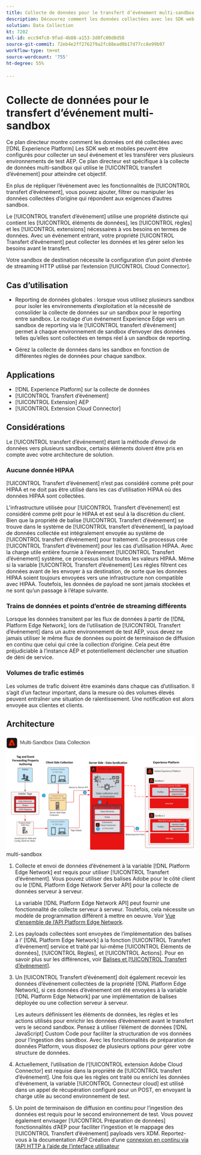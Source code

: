 ```yaml
---
title: Collecte de données pour le transfert d’événement multi-sandbox
description: Découvrez comment les données collectées avec les SDK web et mobiles Experience Platform peuvent être configurées pour collecter un seul événement et transférées vers plusieurs sandbox Experience Platform.
solution: Data Collection
kt: 7202
exl-id: ecc94fc8-9fad-4b88-a153-3d0fc00d8d58
source-git-commit: 72eb4e2ff276279a2fc88ead0b17d77cc8e99b97
workflow-type: tm+mt
source-wordcount: '755'
ht-degree: 55%

---
```


# Collecte de données pour le transfert d’événement multi-sandbox

Ce plan directeur montre comment les données ont été collectées avec [!DNL Experience Platform] Les SDK web et mobiles peuvent être configurés pour collecter un seul événement et les transférer vers plusieurs environnements de test AEP. Ce plan directeur est spécifique à la collecte de données multi-sandbox qui utilise le [!UICONTROL transfert d’événement] pour atteindre cet objectif.

En plus de répliquer l’événement avec les fonctionnalités de [!UICONTROL transfert d’événement], vous pouvez ajouter, filtrer ou manipuler les données collectées d’origine qui répondent aux exigences d’autres sandbox.

Le [!UICONTROL transfert d’événement] utilise une propriété distincte qui contient les [!UICONTROL éléments de données], les [!UICONTROL règles] et les [!UICONTROL extensions] nécessaires à vos besoins en termes de données. Avec un événement entrant, votre propriété [!UICONTROL Transfert d’événement] peut collecter les données et les gérer selon les besoins avant le transfert.

Votre sandbox de destination nécessite la configuration d’un point d’entrée de streaming HTTP utilisé par l’extension [!UICONTROL Cloud Connector].

## Cas d’utilisation

* Reporting de données globales : lorsque vous utilisez plusieurs sandbox pour isoler les environnements d’exploitation et la nécessité de consolider la collecte de données sur un sandbox pour le reporting entre sandbox. Le routage d’un événement Experience Edge vers un sandbox de reporting via le [!UICONTROL transfert d’événement] permet à chaque environnement de sandbox d’envoyer des données telles qu’elles sont collectées en temps réel à un sandbox de reporting.

* Gérez la collecte de données dans les sandbox en fonction de différentes règles de données pour chaque sandbox.

## Applications

* [!DNL Experience Platform] sur la collecte de données
* [!UICONTROL Transfert d’événement]
* [!UICONTROL Extension] AEP
* [!UICONTROL Extension Cloud Connector]

## Considérations

Le [!UICONTROL transfert d’événement] étant la méthode d’envoi de données vers plusieurs sandbox, certains éléments doivent être pris en compte avec votre architecture de solution.

### Aucune donnée HIPAA

[!UICONTROL Transfert d’événement] n’est pas considéré comme prêt pour HIPAA et ne doit pas être utilisé dans les cas d’utilisation HIPAA où des données HIPAA sont collectées.

L’infrastructure utilisée pour [!UICONTROL Transfert d’événement] est considéré comme prêt pour le HIPAA et est seul à la discrétion du client. Bien que la propriété de balise [!UICONTROL Transfert d’événement] se trouve dans le système de [!UICONTROL transfert d’événement], la payload de données collectée est intégralement envoyée au système de [!UICONTROL transfert d’événement] pour traitement. Ce processus crée [!UICONTROL Transfert d’événement] pour les cas d’utilisation HIPAA. Avec la charge utile entière fournie à l’événement [!UICONTROL Transfert d’événement] système, ce processus inclut toutes les valeurs HIPAA. Même si la variable [!UICONTROL Transfert d’événement] Les règles filtrent ces données avant de les envoyer à sa destination, de sorte que les données HIPAA soient toujours envoyées vers une infrastructure non compatible avec HIPAA. Toutefois, les données de payload ne sont jamais stockées et ne sont qu’un passage à l’étape suivante.

### Trains de données et points d’entrée de streaming différents

Lorsque les données transitent par les flux de données à partir de [!DNL Platform Edge Network], lors de l’utilisation de [!UICONTROL Transfert d’événement] dans un autre environnement de test AEP, vous devez ne jamais utiliser le même flux de données ou point de terminaison de diffusion en continu que celui qui crée la collection d’origine. Cela peut être préjudiciable à l’instance AEP et potentiellement déclencher une situation de déni de service.

### Volumes de trafic estimés

Les volumes de trafic doivent être examinés dans chaque cas d’utilisation. Il s’agit d’un facteur important, dans la mesure où des volumes élevés peuvent entraîner une situation de ralentissement. Une notification est alors envoyée aux clientes et clients.

## Architecture

![[!UICONTROL Transfert d’événement]](assets/multi-sandbox-data-collection.png) multi-sandbox 

1. Collecte et envoi de données d’événement à la variable [!DNL Platform Edge Network] est requis pour utiliser [!UICONTROL Transfert d’événement]. Vous pouvez utiliser des balises Adobe pour le côté client ou le [!DNL Platform Edge Network Server API] pour la collecte de données serveur à serveur.

   La variable [!DNL Platform Edge Network API] peut fournir une fonctionnalité de collecte serveur à serveur. Toutefois, cela nécessite un modèle de programmation différent à mettre en oeuvre. Voir [Vue d’ensemble de l’API Platform Edge Network](https://experienceleague.adobe.com/docs/experience-platform/edge-network-server-api/overview.html?lang=fr).

1. Les payloads collectées sont envoyées de l’implémentation des balises à l’ [!DNL Platform Edge Network] à la fonction [!UICONTROL Transfert d’événement] service et traité par lui-même [!UICONTROL Éléments de données], [!UICONTROL Règles], et [!UICONTROL Actions]. Pour en savoir plus sur les différences, voir [Balises et [!UICONTROL Transfert d’événement]](https://experienceleague.adobe.com/docs/experience-platform/tags/event-forwarding/overview.html?lang=fr#differences-from-tags).

1. Un [!UICONTROL Transfert d’événement] doit également recevoir les données d’événement collectées de la propriété [!DNL Platform Edge Network], si ces données d’événement ont été envoyées à la variable [!DNL Platform Edge Network] par une implémentation de balises déployée ou une collection serveur à serveur.

   Les auteurs définissent les éléments de données, les règles et les actions utilisés pour enrichir les données d’événement avant le transfert vers le second sandbox. Pensez à utiliser l’élément de données [!DNL JavaScript] Custom Code pour faciliter la structuration de vos données pour l’ingestion des sandbox. Avec les fonctionnalités de préparation de données Platform, vous disposez de plusieurs options pour gérer votre structure de données.

1. Actuellement, l’utilisation de l’[!UICONTROL extension Adobe Cloud Connector] est requise dans la propriété de [!UICONTROL transfert d’événement]. Une fois que les règles ont traité ou enrichi les données d’événement, la variable [!UICONTROL Connecteur cloud] est utilisé dans un appel de récupération configuré pour un POST, en envoyant la charge utile au second environnement de test.

1. Un point de terminaison de diffusion en continu pour l’ingestion des données est requis pour le second environnement de test. Vous pouvez également envisager [!UICONTROL Préparation de données] fonctionnalités d’AEP pour faciliter l’ingestion et le mappage des [!UICONTROL Transfert d’événement] payloads vers XDM. Reportez-vous à la documentation AEP Création d’une [connexion en continu via l’API HTTP à l’aide de l’interface utilisateur](https://experienceleague.adobe.com/docs/experience-platform/sources/ui-tutorials/create/streaming/http.html?lang=fr)
